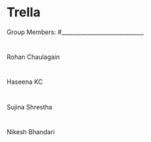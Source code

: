 # Trella

Group Members:
#_____________________________
#
Rohan Chaulagain
#
Haseena KC
#
Sujina Shrestha
#
Nikesh Bhandari
